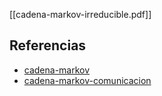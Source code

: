 [[cadena-markov-irreducible.pdf]]

## Referencias
- [cadena-markov](./cadena-markov.md)
- [cadena-markov-comunicacion](./cadena-markov-comunicacion.md)
